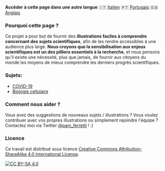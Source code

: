 **Accéder à cette page dans une autre langue** 🇮🇹  [Italien](../it/) 🇵🇹 [Portugais](../pt/) 🇬🇧 [Anglais](../)

### Pourquoi cette page ?

Ce projet a pour but de fournir des **illustrations faciles à comprendre concernant des sujets scientifiques**, afin de les rendre accessibles à une audience plus large.
**Nous croyons que la sensibilisation aux enjeux scientifiques est un des pilliers essentiels à la recherche**, et nous pensons qu'il existe une nécessité, plus que jamais, de fournir aux citoyens du monde les moyens de mieux comprendre les derniers progrès scientifiques.

### Sujets:

- [COVID-19](https://easy-infographics.github.io/COVID-19/fr/)
- [Biologie cellulaire](https://easy-infographics.github.io/Cell_Biology/fr/)

### Comment nous aider ?

Vous avez des suggestions de nouveaux sujets / illustrations ? Vous voulez contribuer avec vos propres illustrations ou simplement rejoindre l'équipe ?
Contactez moi via Twitter [@pam_ferretti](https://twitter.com/pam_ferretti) ! :)

### Licence

Ce travail est distribué sous licence
[Creative Commons Attribution-ShareAlike 4.0 International License][cc-by-sa].

[![CC BY-SA 4.0][cc-by-sa-image]][cc-by-sa]

[cc-by-sa]: http://creativecommons.org/licenses/by-sa/4.0/
[cc-by-sa-image]: https://licensebuttons.net/l/by-sa/4.0/88x31.png
[cc-by-sa-shield]: https://img.shields.io/badge/License-CC%20BY--SA%204.0-lightgrey.svg
